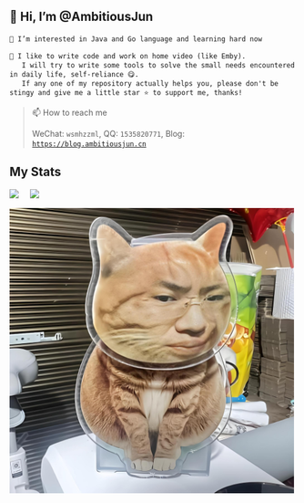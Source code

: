 ## 👋 Hi, I’m @AmbitiousJun

```
👀 I’m interested in Java and Go language and learning hard now
```

```
🌱 I like to write code and work on home video (like Emby).
   I will try to write some tools to solve the small needs encountered in daily life, self-reliance 😋.
   If any one of my repository actually helps you, please don't be stingy and give me a little star ⭐️ to support me, thanks!
```

> 📫 How to reach me
>
> WeChat: `wsmhzzml`, QQ: `1535820771`, Blog: [`https://blog.ambitiousjun.cn`](https://blog.ambitiousjun.cn)

## My Stats

<img align="" height="150px" src="https://github-readme-stats.vercel.app/api?username=AmbitiousJun&hide_title=false&hide_border=false&show_icons=true&include_all_commits=true&line_height=21&bg_color=0,EC6C6C,FFD479,FFFC79,73FA79&theme=graywhite" /> &nbsp;&nbsp;&nbsp; <img align="" height="150px" src="https://github-readme-stats.vercel.app/api/top-langs/?username=AmbitiousJun&hide_title=false&hide_border=false&layout=compact&bg_color=0,73FA79,73FDFF,D783FF&theme=graywhite" />

<img height="500px" src="./assets/听泉猫.jpeg" />
